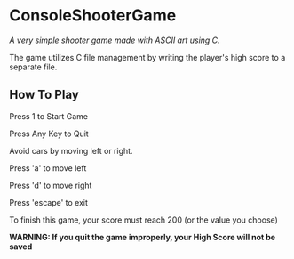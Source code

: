 # ConsoleShooterGame
*A very simple shooter game made with ASCII art using C.*

The game utilizes C file management by writing the player's high score to a separate file.
## How To Play
Press 1 to Start Game

Press Any Key to Quit

Avoid cars by moving left or right.

Press 'a' to move left

Press 'd' to move right

Press 'escape' to exit

To finish this game, your score must reach 200 (or the value you choose)

**WARNING: If you quit the game improperly, your High Score will not be saved**
